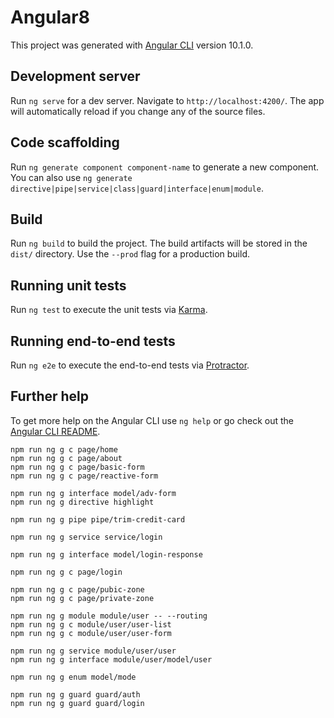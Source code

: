 # Angular8

This project was generated with [Angular CLI](https://github.com/angular/angular-cli) version 10.1.0.

## Development server

Run `ng serve` for a dev server. Navigate to `http://localhost:4200/`. The app will automatically reload if you change any of the source files.

## Code scaffolding

Run `ng generate component component-name` to generate a new component. You can also use `ng generate directive|pipe|service|class|guard|interface|enum|module`.

## Build

Run `ng build` to build the project. The build artifacts will be stored in the `dist/` directory. Use the `--prod` flag for a production build.

## Running unit tests

Run `ng test` to execute the unit tests via [Karma](https://karma-runner.github.io).

## Running end-to-end tests

Run `ng e2e` to execute the end-to-end tests via [Protractor](http://www.protractortest.org/).

## Further help

To get more help on the Angular CLI use `ng help` or go check out the [Angular CLI README](https://github.com/angular/angular-cli/blob/master/README.md).

```
npm run ng g c page/home
npm run ng g c page/about
npm run ng g c page/basic-form
npm run ng g c page/reactive-form

```

```
npm run ng g interface model/adv-form
npm run ng g directive highlight

npm run ng g pipe pipe/trim-credit-card
```

```
npm run ng g service service/login

npm run ng g interface model/login-response

npm run ng g c page/login

npm run ng g c page/pubic-zone
npm run ng g c page/private-zone

npm run ng g module module/user -- --routing
npm run ng g c module/user/user-list
npm run ng g c module/user/user-form

npm run ng g service module/user/user
npm run ng g interface module/user/model/user

npm run ng g enum model/mode
```

```
npm run ng g guard guard/auth
npm run ng g guard guard/login
```